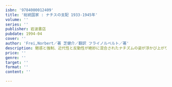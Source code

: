 ```yaml
---
isbn: '9784000012409'
title: '総統国家 : ナチスの支配 1933-1945年'
volume: ''
series: ''
publisher: 岩波書店
pubdate: 1994-04
cover: ''
author: 'Frei,Norbert／著 芝健介／翻訳 フライノルベルト／著'
description: 魅惑と強制、近代性と反動性が絶妙に混合されたナチズムの姿が浮かび上がり、日本ファシズムの解明にも大きな示唆を与える。最も新しいナチスドイツの通史。
price: ''
genre: ''
target: ''
format: ''
content: ''

---
```

